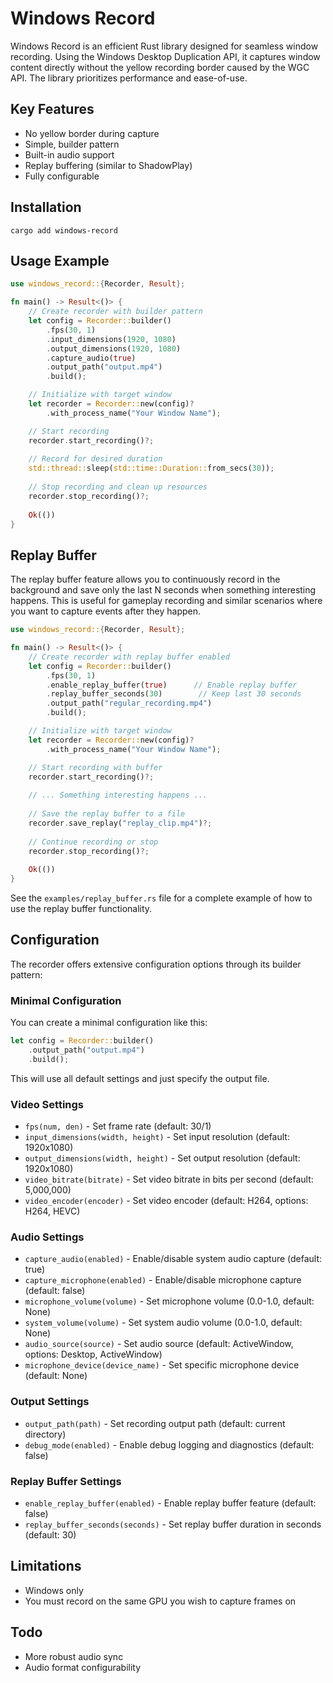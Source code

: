 # Windows Record

Windows Record is an efficient Rust library designed for seamless window recording. Using the Windows Desktop Duplication API, it captures window content directly without the yellow recording border caused by the WGC API. The library prioritizes performance and ease-of-use.

## Key Features

- No yellow border during capture
- Simple, builder pattern
- Built-in audio support
- Replay buffering (similar to ShadowPlay)
- Fully configurable

## Installation
```
cargo add windows-record
```

## Usage Example

```rust
use windows_record::{Recorder, Result};

fn main() -> Result<()> {
    // Create recorder with builder pattern
    let config = Recorder::builder()
        .fps(30, 1)
        .input_dimensions(1920, 1080)
        .output_dimensions(1920, 1080)
        .capture_audio(true)
        .output_path("output.mp4")
        .build();

    // Initialize with target window
    let recorder = Recorder::new(config)?
        .with_process_name("Your Window Name");

    // Start recording
    recorder.start_recording()?;
    
    // Record for desired duration
    std::thread::sleep(std::time::Duration::from_secs(30));
    
    // Stop recording and clean up resources
    recorder.stop_recording()?;
    
    Ok(())
}
```

## Replay Buffer

The replay buffer feature allows you to continuously record in the background and save only the last N seconds when something interesting happens. This is useful for gameplay recording and similar scenarios where you want to capture events after they happen.

```rust
use windows_record::{Recorder, Result};

fn main() -> Result<()> {
    // Create recorder with replay buffer enabled
    let config = Recorder::builder()
        .fps(30, 1)
        .enable_replay_buffer(true)      // Enable replay buffer
        .replay_buffer_seconds(30)        // Keep last 30 seconds
        .output_path("regular_recording.mp4")
        .build();

    // Initialize with target window
    let recorder = Recorder::new(config)?
        .with_process_name("Your Window Name");

    // Start recording with buffer
    recorder.start_recording()?;
    
    // ... Something interesting happens ...
    
    // Save the replay buffer to a file
    recorder.save_replay("replay_clip.mp4")?;
    
    // Continue recording or stop
    recorder.stop_recording()?;
    
    Ok(())
}
```

See the `examples/replay_buffer.rs` file for a complete example of how to use the replay buffer functionality.

## Configuration

The recorder offers extensive configuration options through its builder pattern:

### Minimal Configuration

You can create a minimal configuration like this:

```rust
let config = Recorder::builder()
    .output_path("output.mp4")
    .build();
```

This will use all default settings and just specify the output file.

### Video Settings
- `fps(num, den)` - Set frame rate (default: 30/1)
- `input_dimensions(width, height)` - Set input resolution (default: 1920x1080)
- `output_dimensions(width, height)` - Set output resolution (default: 1920x1080)
- `video_bitrate(bitrate)` - Set video bitrate in bits per second (default: 5,000,000)
- `video_encoder(encoder)` - Set video encoder (default: H264, options: H264, HEVC)

### Audio Settings
- `capture_audio(enabled)` - Enable/disable system audio capture (default: true)
- `capture_microphone(enabled)` - Enable/disable microphone capture (default: false)
- `microphone_volume(volume)` - Set microphone volume (0.0-1.0, default: None)
- `system_volume(volume)` - Set system audio volume (0.0-1.0, default: None)
- `audio_source(source)` - Set audio source (default: ActiveWindow, options: Desktop, ActiveWindow)
- `microphone_device(device_name)` - Set specific microphone device (default: None)

### Output Settings
- `output_path(path)` - Set recording output path (default: current directory)
- `debug_mode(enabled)` - Enable debug logging and diagnostics (default: false)

### Replay Buffer Settings
- `enable_replay_buffer(enabled)` - Enable replay buffer feature (default: false)
- `replay_buffer_seconds(seconds)` - Set replay buffer duration in seconds (default: 30)

## Limitations

- Windows only
- You must record on the same GPU you wish to capture frames on

## Todo

- More robust audio sync
- Audio format configurability
